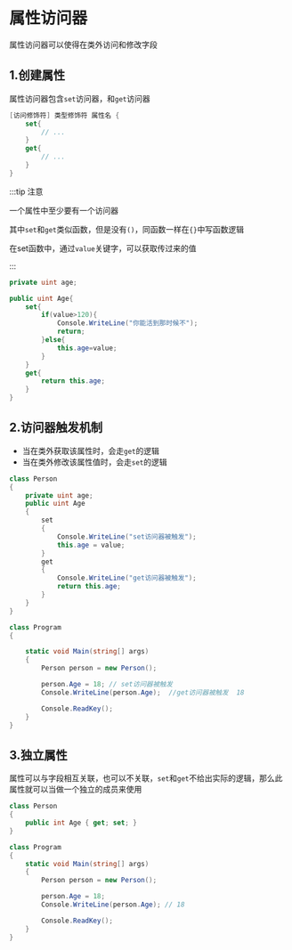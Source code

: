 # 属性访问器

属性访问器可以使得在类外访问和修改字段

## 1.创建属性

属性访问器包含`set`访问器，和`get`访问器

```cs
[访问修饰符] 类型修饰符 属性名 {
    set{
        // ...
    }
    get{
        // ...
    }
}
```

:::tip 注意

一个属性中至少要有一个访问器

其中`set`和`get`类似函数，但是没有`()`，同函数一样在`{}`中写函数逻辑

在set函数中，通过`value`关键字，可以获取传过来的值

:::

```cs
private uint age;

public uint Age{
    set{
        if(value>120){
            Console.WriteLine("你能活到那时候不");
            return;
        }else{
            this.age=value;
        }
    }
    get{
        return this.age;
    }
}
```





## 2.访问器触发机制

- 当在类外获取该属性时，会走`get`的逻辑
- 当在类外修改该属性值时，会走`set`的逻辑

```cs
class Person
{
    private uint age;
    public uint Age
    {
        set
        {
            Console.WriteLine("set访问器被触发");
            this.age = value;
        }
        get
        {
            Console.WriteLine("get访问器被触发");
            return this.age;
        }
    }
}

class Program
{

    static void Main(string[] args)
    {
        Person person = new Person();

        person.Age = 18; // set访问器被触发
        Console.WriteLine(person.Age);  //get访问器被触发  18

        Console.ReadKey();
    }
}
```



## 3.独立属性

属性可以与字段相互关联，也可以不关联，`set`和`get`不给出实际的逻辑，那么此属性就可以当做一个独立的成员来使用

```cs {1-4}
class Person
{
    public int Age { get; set; }
}

class Program
{
    static void Main(string[] args)
    {
        Person person = new Person();

        person.Age = 18;
        Console.WriteLine(person.Age); // 18

        Console.ReadKey();
    }
}
```

